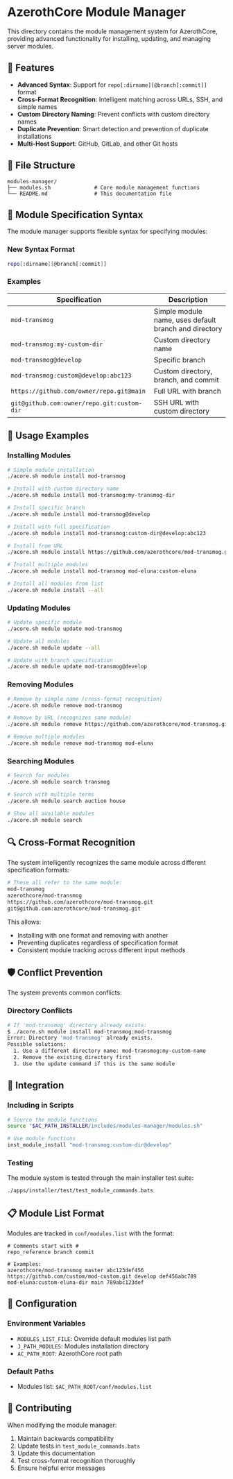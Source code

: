 # AzerothCore Module Manager

This directory contains the module management system for AzerothCore, providing advanced functionality for installing, updating, and managing server modules.

## 🚀 Features

- **Advanced Syntax**: Support for `repo[:dirname][@branch[:commit]]` format
- **Cross-Format Recognition**: Intelligent matching across URLs, SSH, and simple names
- **Custom Directory Naming**: Prevent conflicts with custom directory names
- **Duplicate Prevention**: Smart detection and prevention of duplicate installations
- **Multi-Host Support**: GitHub, GitLab, and other Git hosts

## 📁 File Structure

```
modules-manager/
├── modules.sh              # Core module management functions
└── README.md               # This documentation file
```

## 🔧 Module Specification Syntax

The module manager supports flexible syntax for specifying modules:

### New Syntax Format
```bash
repo[:dirname][@branch[:commit]]
```

### Examples

| Specification | Description |
|---------------|-------------|
| `mod-transmog` | Simple module name, uses default branch and directory |
| `mod-transmog:my-custom-dir` | Custom directory name |
| `mod-transmog@develop` | Specific branch |
| `mod-transmog:custom@develop:abc123` | Custom directory, branch, and commit |
| `https://github.com/owner/repo.git@main` | Full URL with branch |
| `git@github.com:owner/repo.git:custom-dir` | SSH URL with custom directory |

## 🎯 Usage Examples

### Installing Modules

```bash
# Simple module installation
./acore.sh module install mod-transmog

# Install with custom directory name
./acore.sh module install mod-transmog:my-transmog-dir

# Install specific branch
./acore.sh module install mod-transmog@develop

# Install with full specification
./acore.sh module install mod-transmog:custom-dir@develop:abc123

# Install from URL
./acore.sh module install https://github.com/azerothcore/mod-transmog.git@main

# Install multiple modules
./acore.sh module install mod-transmog mod-eluna:custom-eluna

# Install all modules from list
./acore.sh module install --all
```

### Updating Modules

```bash
# Update specific module
./acore.sh module update mod-transmog

# Update all modules
./acore.sh module update --all

# Update with branch specification
./acore.sh module update mod-transmog@develop
```

### Removing Modules

```bash
# Remove by simple name (cross-format recognition)
./acore.sh module remove mod-transmog

# Remove by URL (recognizes same module)
./acore.sh module remove https://github.com/azerothcore/mod-transmog.git

# Remove multiple modules
./acore.sh module remove mod-transmog mod-eluna
```

### Searching Modules

```bash
# Search for modules
./acore.sh module search transmog

# Search with multiple terms
./acore.sh module search auction house

# Show all available modules
./acore.sh module search
```

## 🔍 Cross-Format Recognition

The system intelligently recognizes the same module across different specification formats:

```bash
# These all refer to the same module:
mod-transmog
azerothcore/mod-transmog
https://github.com/azerothcore/mod-transmog.git
git@github.com:azerothcore/mod-transmog.git
```

This allows:
- Installing with one format and removing with another
- Preventing duplicates regardless of specification format
- Consistent module tracking across different input methods

## 🛡️ Conflict Prevention

The system prevents common conflicts:

### Directory Conflicts
```bash
# If 'mod-transmog' directory already exists:
$ ./acore.sh module install mod-transmog:mod-transmog
Error: Directory 'mod-transmog' already exists.
Possible solutions:
  1. Use a different directory name: mod-transmog:my-custom-name
  2. Remove the existing directory first
  3. Use the update command if this is the same module
```

## 🔄 Integration

### Including in Scripts
```bash
# Source the module functions
source "$AC_PATH_INSTALLER/includes/modules-manager/modules.sh"

# Use module functions
inst_module_install "mod-transmog:custom-dir@develop"
```

### Testing
The module system is tested through the main installer test suite:
```bash
./apps/installer/test/test_module_commands.bats
```

## 📋 Module List Format

Modules are tracked in `conf/modules.list` with the format:
```
# Comments start with #
repo_reference branch commit

# Examples:
azerothcore/mod-transmog master abc123def456
https://github.com/custom/mod-custom.git develop def456abc789
mod-eluna:custom-eluna-dir main 789abc123def
```
## 🔧 Configuration

### Environment Variables
- `MODULES_LIST_FILE`: Override default modules list path
- `J_PATH_MODULES`: Modules installation directory
- `AC_PATH_ROOT`: AzerothCore root path

### Default Paths
- Modules list: `$AC_PATH_ROOT/conf/modules.list`

## 🤝 Contributing

When modifying the module manager:

1. Maintain backwards compatibility
2. Update tests in `test_module_commands.bats`
3. Update this documentation
4. Test cross-format recognition thoroughly
5. Ensure helpful error messages


